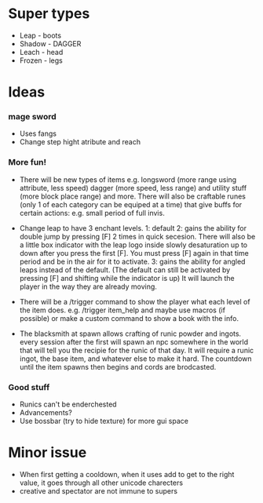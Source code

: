 # Super types
- Leap - boots
- Shadow - DAGGER
- Leach - head
- Frozen - legs

##

# Ideas
### mage sword
- Uses fangs
- Change step hight atribute and reach

### More fun!

- There will be new types of items e.g. longsword (more range using attribute, less speed) dagger (more speed, less range) and utility stuff (more block place range) and more. There will also be craftable runes (only 1 of each category can be equiped at a time) that give buffs for certain actions: e.g. small period of full invis.

- Change leap to have 3 enchant levels.
1:
default
2:
gains the ability for double jump by pressing [F] 2 times in quick secesion. There will also be a little box indicator with the leap logo inside slowly desaturation up to down after you press the first [F]. You must press [F] again in that time period and be in the air for it to activate.
3:
gains the ability for angled leaps instead of the default. (The default can still be activated by pressing [F] and shifting while the indicator is up)
It will launch the player in the way they are already moving.

- There will be a /trigger command to show the player what each level of the item does. e.g. /trigger item_help and maybe use macros (if possible) or make a custom command to show a book with the info.

- The blacksmith at spawn allows crafting of runic powder and ingots. every session after the first will spawn an npc somewhere in the world that will tell you the recipie for the runic of that day. It will require a runic ingot, the base item, and whatever else to make it hard. The countdown until the item spawns then begins and cords are brodcasted.

### Good stuff

- Runics can't be enderchested
- Advancements?
- Use bossbar (try to hide texture) for more gui space

##

# Minor issue
- When first getting a cooldown, when it uses add to get to the right value, it goes through all other unicode charecters
- creative and spectator are not immune to supers